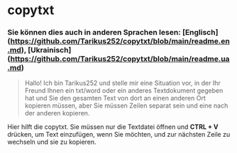 # copytxt

### Sie können dies auch in anderen Sprachen lesen: [Englisch] (https://github.com/Tarikus252/copytxt/blob/main/readme.en.md), [Ukrainisch] (https://github.com/Tarikus252/copytxt/blob/main/readme.ua.md)



> Hallo! Ich bin Tarikus252 und stelle mir eine Situation vor, in der Ihr Freund Ihnen ein txt/word oder ein anderes Textdokument gegeben hat und Sie den gesamten Text von dort an einen anderen Ort kopieren müssen, aber Sie müssen Zeilen separat sein und eine nach der anderen kopieren.

Hier hilft die copytxt. Sie müssen nur die Textdatei öffnen und **CTRL + V** drücken, um Text einzufügen, wenn Sie möchten, und zur nächsten Zeile zu wechseln und sie zu kopieren.
